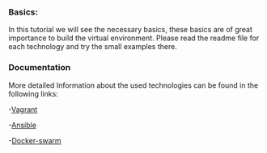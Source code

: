 ### Basics: 

In this tutorial we will see the necessary basics, these basics are of great importance to build the virtual environment.
Please read the readme file for each technology and try the small examples there.

### Documentation

More detailed Information about the used technologies can be found in the following links:

-[Vagrant](https://www.vagrantup.com/docs)

-[Ansible](https://docs.ansible.com/)

-[Docker-swarm](https://docs.docker.com/engine/swarm/)